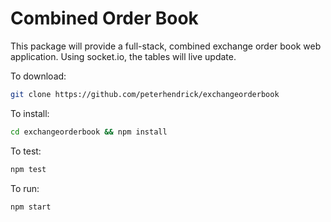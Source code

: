 
Combined Order Book
=======

This package will provide a full-stack, combined exchange order book web application. Using socket.io, the tables will
live update.

To download:
```bash
git clone https://github.com/peterhendrick/exchangeorderbook
```

To install:
```bash
cd exchangeorderbook && npm install
```

To test:
```bash
npm test
```

To run:
``` bash
npm start
```